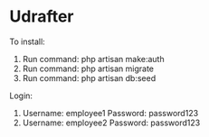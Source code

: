 # Udrafter

To install:

1. Run command: php artisan make:auth
2. Run command: php artisan migrate
3. Run command: php artisan db:seed

Login:
1. Username: employee1 Password: password123
2. Username: employee2 Password: password123
